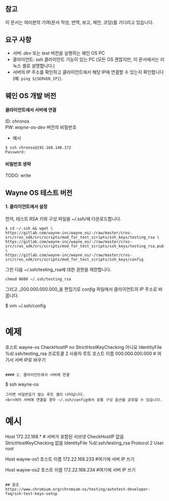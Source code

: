 ## 참고
이 문서는 여러분의 기여(문서 작성, 번역, 보고, 제안, 코딩)를 기다리고 있습니다.

## 요구 사항
- 서버: _dev_ 또는 _test_ 버전을 실행하는 웨인 OS PC
- 클라이언트: ssh 클라이언트 기능이 있는 PC (모든 OS 괜찮지만, 이 문서에서는 리눅스 셸로 설명합니다.)
- 서버의 IP 주소를 확인하고 클라이언트에서 해당 IP에 연결할 수 있는지 확인합니다(예: `ping ${SERVER_IP}`).

## 웨인 OS 개발 버전
#### 클라이언트에서 서버에 연결
ID: chronos
<br>PW: _wayne-os-dev_ 버전의 비밀번호
- 예시
~~~
$ ssh chronos@192.168.140.172
Password:
~~~
#### 비밀번호 생략 
TODO: write

## Wayne OS 테스트 버전
#### 1. 클라이언트에서 설정
먼저, 테스트 RSA 키와 구성 파일을 ~/.ssh/에 다운로드합니다.
~~~
$ cd ~/.ssh && wget \
https://gitlab.com/wayne-inc/wayne_os/-/raw/master/cros-src/cros_sdk/src/scripts/mod_for_test_scripts/ssh_keys/testing_rsa \
https://gitlab.com/wayne-inc/wayne_os/-/raw/master/cros-src/cros_sdk/src/scripts/mod_for_test_scripts/ssh_keys/testing_rsa.pub \
https://gitlab.com/wayne-inc/wayne_os/-/raw/master/cros-src/cros_sdk/src/scripts/mod_for_test_scripts/ssh_keys/config
~~~
그런 다음 ~/.ssh/testing_rsa에 대한 권한을 제한합니다.
~~~
chmod 0600 ~/.ssh/testing_rsa
~~~
그리고 _000.000.000.000_을 편집기로 _config_ 파일에서 클라이언트의 IP 주소로 바꿉니다.

$ vim ~/.ssh/config
~~~
~~~
# 예제
호스트 wayne-os
  CheckHostIP no
  StrictHostKeyChecking 아니요
  IdentityFile %d/.ssh/testing_rsa
  프로토콜 2
  사용자 루트
  호스트 이름 000.000.000.000 # 여기서 서버 IP로 바꾸기
~~~

#### 2. 클라이언트에서 서버에 연결
~~~
$ ssh wayne-os
~~~
그러면 비밀번호가 없는 루트 셸이 나타납니다.
<br>여러 서버에 연결할 경우 ~/.ssh/config에서 공통 구성 옵션을 공유할 수 있습니다.
~~~
# 예시
Host 172.22.168.* # 서버가 포함된 서브넷
CheckHostIP 없음
StrictHostKeyChecking 없음
  IdentityFile %d/.ssh/testing_rsa
  Protocol 2
  User root

Host wayne-os1
  호스트 이름 172.22.168.233 #여기에 서버 IP 쓰기

Host wayne-os2
  호스트 이름 172.22.168.234 #여기에 서버 IP 쓰기
~~~

## 참조
https://www.chromium.org/chromium-os/testing/autotest-developer-faq/ssh-test-keys-setup
